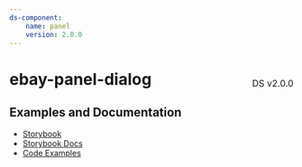 ```yaml
---
ds-component:
    name: panel
    version: 2.0.0
---
```


<h1 style='display: flex; justify-content: space-between; align-items: center;'>
    <span>
        ebay-panel-dialog
    </span>
    <span style='font-weight: normal; font-size: medium; margin-bottom: -15px;'>
        DS v2.0.0
    </span>
</h1>

## Examples and Documentation

-   [Storybook](https://ebay.github.io/ebayui-core/?path=/story/dialogs-ebay-panel-dialog)
-   [Storybook Docs](https://ebay.github.io/ebayui-core/?path=/docs/dialogs-ebay-panel-dialog)
-   [Code Examples](https://github.com/eBay/ebayui-core/tree/master/src/components/ebay-panel-dialog/examples)

